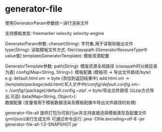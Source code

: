 # generator-file

使用GeneratorParam参数统一进行渲染文件

支持模板类型:
    freemarker velocity velocity-engine
    
GeneratorParam参数:
    charset(String): 字符集,用于读取和输出文件
    type(String): 读取模板文件方式: file/classpath [GeneratorResoureType中value值]
    template(GeneratorTemplate): 模板资源配置

GeneratorTemplate参数:
    path(String): 模版资源全局路径 (classpath时以根目录为首)
    config(Map<String, String>):
        模板配置 (模板项 -> 导出文件路径/byte)
        e.g:
            default.html.vm -> byte  (添加到返回结果中)
            add.html.vm -> /template/${package}/add.html (写入文件中)
            /config/default.config.vm -> /config/${package}/default.config
            ~zip! -> byte/导出文件路径 (以zip方式导出,可选)
    data(Map<String, Object>):    
        数据配置 (变量值用于模板数据渲染及模板配置中导出文件路径的处理)
     
     
generator-file-all 提供打包为可执行jar并支持直接选择模板类型及配置文件(yml/json)进行生成文件
可通过命令运行: java -Dfile.encoding=utf-8 -jar generator-file-all-1.0-SNAPSHOT.jar  